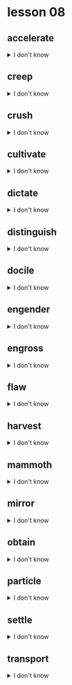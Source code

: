 # lesson 08

## accelerate
<details>
<summary>I don't know</summary>

+ n. &nbsp; &nbsp; accelerator

+ v. &nbsp; &nbsp; to go faster

+ syn. &nbsp; &nbsp; hasten

</details>

## creep
<details>
<summary>I don't know</summary>

+ adj. &nbsp; &nbsp; creeping

+ v. &nbsp; &nbsp; to move slowly and quietly close to the ground; to begin to happen

+ syn. &nbsp; &nbsp; crawl

</details>

## crush
<details>
<summary>I don't know</summary>

+ adj. &nbsp; &nbsp; crushing

+ n. &nbsp; &nbsp; crush

+ v. &nbsp; &nbsp; to press together so as to completely distort the shape or nature of the object

+ syn. &nbsp; &nbsp; grind

</details>

## cultivate
<details>
<summary>I don't know</summary>

+ adj. &nbsp; &nbsp; cultivated

+ n. &nbsp; &nbsp; cultivation

+ v. &nbsp; &nbsp; to plant and raise a crop; to encourage growth of a relationship or friendship

+ syn. &nbsp; &nbsp; grow

</details>

## dictate
<details>
<summary>I don't know</summary>

+ adj. &nbsp; &nbsp; dictatorial

+ n. &nbsp; &nbsp; dictator

+ v. &nbsp; &nbsp; to state demands with the power to enforce

+ syn. &nbsp; &nbsp; impose

</details>

## distinguish
<details>
<summary>I don't know</summary>

+ adj. &nbsp; &nbsp; distinguishing

+ v. &nbsp; &nbsp; to hear, see, or recognize differences

+ syn. &nbsp; &nbsp; discriminate

</details>

## docile
<details>
<summary>I don't know</summary>

+ adv. &nbsp; &nbsp; docilely

+ n. &nbsp; &nbsp; docility

+ adj. &nbsp; &nbsp; easy to control or train

+ syn. &nbsp; &nbsp; manageable

</details>

## engender
<details>
<summary>I don't know</summary>

+ v. &nbsp; &nbsp; to cause something new to exist; to create

+ syn. &nbsp; &nbsp; produce

</details>

## engross
<details>
<summary>I don't know</summary>

+ n. &nbsp; &nbsp; engrossment

+ adj. &nbsp; &nbsp; engrossing

+ v. &nbsp; &nbsp; to become completely occupied or involved in an activity

+ syn. &nbsp; &nbsp; engage

</details>

## flaw
<details>
<summary>I don't know</summary>

+ adj. &nbsp; &nbsp; flawed

+ n. &nbsp; &nbsp; a small sign of damage that makes an item imperfect

+ syn. &nbsp; &nbsp; defect

</details>

## harvest
<details>
<summary>I don't know</summary>

+ adj. &nbsp; &nbsp; harvested

+ v. &nbsp; &nbsp; harvest

+ n. &nbsp; &nbsp; the act of collecting a crop; the crops gathered

+ syn. &nbsp; &nbsp; gather

</details>

## mammoth
<details>
<summary>I don't know</summary>

+ n. &nbsp; &nbsp; mammoth

+ adj. &nbsp; &nbsp; very large

+ syn. &nbsp; &nbsp; enormous

</details>

## mirror
<details>
<summary>I don't know</summary>

+ n. &nbsp; &nbsp; mirror

+ v. &nbsp; &nbsp; to show, as in a mirror

+ syn. &nbsp; &nbsp; reflect

</details>

## obtain
<details>
<summary>I don't know</summary>

+ adj. &nbsp; &nbsp; obtainable

+ v. &nbsp; &nbsp; to gain or secure something

+ syn. &nbsp; &nbsp; gain

</details>

## particle
<details>
<summary>I don't know</summary>

+ n. &nbsp; &nbsp; a very small piece of something

+ syn. &nbsp; &nbsp; fragment

</details>

## settle
<details>
<summary>I don't know</summary>

+ adj. &nbsp; &nbsp; settled

+ n. &nbsp; &nbsp; settlement

+ v. &nbsp; &nbsp; to establish a home; to resolve a disagreement

+ syn. &nbsp; &nbsp; colonize

</details>

## transport
<details>
<summary>I don't know</summary>

+ adj. &nbsp; &nbsp; transported

+ n. &nbsp; &nbsp; transportation

+ v. &nbsp; &nbsp; to move from one place to another

+ syn. &nbsp; &nbsp; carry

</details>
